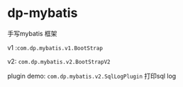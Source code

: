 # dp-mybatis
手写mybatis 框架

v1 :`com.dp.mybatis.v1.BootStrap`

v2: `com.dp.mybatis.v2.BootStrapV2`

plugin demo: `com.dp.mybatis.v2.SqlLogPlugin` 打印sql log